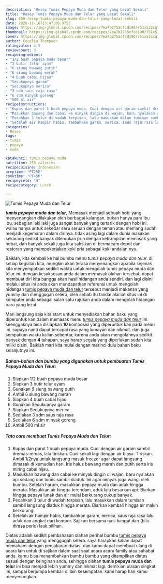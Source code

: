 ```yaml
---
description: "Resep Tumis Pepaya Muda dan Telur yang Lezat Sekali"
title: "Resep Tumis Pepaya Muda dan Telur yang Lezat Sekali"
slug: 859-resep-tumis-pepaya-muda-dan-telur-yang-lezat-sekali
date: 2020-11-16T15:47:06.975Z
image: https://img-global.cpcdn.com/recipes/7ea7b2755cfcd190/751x532cq70/tumis-pepaya-muda-dan-telur-foto-resep-utama.jpg
thumbnail: https://img-global.cpcdn.com/recipes/7ea7b2755cfcd190/751x532cq70/tumis-pepaya-muda-dan-telur-foto-resep-utama.jpg
cover: https://img-global.cpcdn.com/recipes/7ea7b2755cfcd190/751x532cq70/tumis-pepaya-muda-dan-telur-foto-resep-utama.jpg
author: Cecelia Thompson
ratingvalue: 4.5
reviewcount: 3
recipeingredient:
- "1/2 buah pepaya muda besar"
- "3 butir telur ayam"
- "6 siung bawang putih"
- "6 siung bawang merah"
- "4 buah cabai hijau"
- "Secukupnya garam"
- "Secukupnya merica"
- "3 sdm saus raja rasa"
- "6 sdm minyak goreng"
- "500 ml air"
recipeinstructions:
- "Kupas dan parut 1 buah pepaya muda. Cuci dengan air garam sambil dremas-remas, lalu tiriskan. Cuci sekali lagi dengan air biasa. Tiriskan. Ambil 1/2nya untuk langsung masuk freezer agar dapat langsung dimasak di kemudian hari. Iris halus bawang merah dan putih serta iris miring cabai hijau."
- "Masukkan bawang dan cabai ke minyak dingin di wajan, baru nyalakan api sedang dan tumis sambil diaduk. Ini agar minyak juga wangi oleh bumbu. Setelah harum, masukkan pepaya muda dan aduk hingga merata. Masukkan air hingga terendam, aduk lalu besarkan api. Biarkan hingga pepaya lunak dan air mulai berkurang cukup banyak."
- "Pecahkan 3 telur di wadah terpisah, lalu masukkan dalam tumisan sambil langsung diaduk hingga merata. Biarkan kembali hingga air makin berkurang."
- "Setelah air hampir habis, tambahkan garam, merica, saus raja rasa lalu aduk dan angkat dari kompor. Sajikan bersama nasi hangat dan (bila dirasa perlu) lauk pilihan."
categories:
- Resep
tags:
- tumis
- pepaya
- muda

katakunci: tumis pepaya muda 
nutrition: 258 calories
recipecuisine: Indonesian
preptime: "PT25M"
cooktime: "PT45M"
recipeyield: "4"
recipecategory: Lunch

---
```



![Tumis Pepaya Muda dan Telur](https://img-global.cpcdn.com/recipes/7ea7b2755cfcd190/751x532cq70/tumis-pepaya-muda-dan-telur-foto-resep-utama.jpg)

<b><i>tumis pepaya muda dan telur</i></b>, Memasak menjadi sebuah hobi yang menyenangkan dilakukan oleh berbagai kalangan. bukan hanya para ibu ibu, sebagian laki laki juga sangat banyak yang tertarik dengan hobi ini. walau hanya untuk sekedar seru seruan dengan teman atau memang sudah menjadi kegemaran dalam dirinya. tidak asing lagi dalam dunia masakan sekarang sedikit banyak ditemukan pria dengan ketrampilan memasak yang hebat, dan banyak sekali juga kita saksikan di bermacam depot dan restoran yang mempekerjakan koki pria sebagai koki andalan nya.

Baiklah, kita kembali ke hal bumbu menu <i>tumis pepaya muda dan telur</i>. di setiap kegiatan kita, mungkin akan terasa menyenangkan apabila sejenak kita menyempatkan sedikit waktu untuk mengolah tumis pepaya muda dan telur ini. dengan kesuksesan anda dalam memasak olahan tersebut, dapat membuat diri kita bangga akan hasil hidangan anda sendiri. dan lagi disini melalui situs ini anda akan mendapatkan referensi untuk mengolah hidangan <u>tumis pepaya muda dan telur</u> tersebut menjadi makanan yang yummy dan menggugah selera, oleh sebab itu tandai alamat situs ini di komputer anda sebagai salah satu rujukan anda dalam mengolah hidangan baru yang lezat.




Mari langsung saja kita start untuk menyediakan bahan baku yang diperuntuk kan dalam memasak menu <u><i>tumis pepaya muda dan telur</i></u> ini. seenggaknya bisa disiapkan <b>10</b> komposisi yang diperuntuk kan pada menu ini. supaya nanti dapat tercapai rasa yang lumayan dan nikmat. dan juga sempatkan waktu kalian sebentar, karena anda akan mengolahnya sedikit banyak dengan <b>4</b> tahapan. saya harap segala yang diperlukan sudah kita miliki disini, Baiklah mari kita mulai dengan merinci dulu bahan baku selanjutnya ini.

<!--inarticleads1-->

##### Bahan-bahan dan bumbu yang digunakan untuk pembuatan Tumis Pepaya Muda dan Telur:

1. Siapkan 1/2 buah pepaya muda besar
1. Siapkan 3 butir telur ayam
1. Gunakan 6 siung bawang putih
1. Ambil 6 siung bawang merah
1. Siapkan 4 buah cabai hijau
1. Gunakan Secukupnya garam
1. Siapkan Secukupnya merica
1. Sediakan 3 sdm saus raja rasa
1. Sediakan 6 sdm minyak goreng
1. Ambil 500 ml air




<!--inarticleads2-->

##### Tata cara membuat Tumis Pepaya Muda dan Telur:

1. Kupas dan parut 1 buah pepaya muda. Cuci dengan air garam sambil dremas-remas, lalu tiriskan. Cuci sekali lagi dengan air biasa. Tiriskan. Ambil 1/2nya untuk langsung masuk freezer agar dapat langsung dimasak di kemudian hari. Iris halus bawang merah dan putih serta iris miring cabai hijau.
1. Masukkan bawang dan cabai ke minyak dingin di wajan, baru nyalakan api sedang dan tumis sambil diaduk. Ini agar minyak juga wangi oleh bumbu. Setelah harum, masukkan pepaya muda dan aduk hingga merata. Masukkan air hingga terendam, aduk lalu besarkan api. Biarkan hingga pepaya lunak dan air mulai berkurang cukup banyak.
1. Pecahkan 3 telur di wadah terpisah, lalu masukkan dalam tumisan sambil langsung diaduk hingga merata. Biarkan kembali hingga air makin berkurang.
1. Setelah air hampir habis, tambahkan garam, merica, saus raja rasa lalu aduk dan angkat dari kompor. Sajikan bersama nasi hangat dan (bila dirasa perlu) lauk pilihan.




Diatas adalah sedikit pembahasan olahan perihal bumbu <u>tumis pepaya muda dan telur</u> yang menggugah selera. saya harapkan kalian dapat memahami dengan penjabaran diatas, dan kamu dapat membuat ulang di acara lain untuk di sajikan dalam saat saat acara acara family atau sahabat anda. kamu bisa menambahkan bumbu bumbu yang ditampilkan diatas sesuai dengan keinginan anda, sehingga olahan <b>tumis pepaya muda dan telur</b> ini bisa menjadi lebih yummy dan nikmat lagi. demikian ulasan singkat ini, sampai berjumpa kembali di lain kesempatan. kami harap hari kamu menyenangkan.
